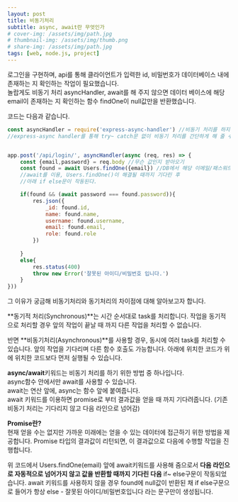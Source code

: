 ```yaml
---
layout: post
title: 비동기처리
subtitle: async, await란 무엇인가
# cover-img: /assets/img/path.jpg
# thumbnail-img: /assets/img/thumb.png
# share-img: /assets/img/path.jpg
tags: [web, node.js, project]
---
```


로그인을 구현하며, api를 통해 클라이언트가 입력한 id, 비밀번호가 데이터베이스 내에 존재하는 지 확인하는 작업이 필요했습니다. \
놀랍게도 비동기 처리 asyncHandler, await를 해 주지 않으면 데이터 베이스에 해당 email이 존재하는 지 확인하는 함수 findOne이 null값만을 반환했습니다.

코드는 다음과 같습니다.
```javascript
const asyncHandler = require('express-async-handler') //비동기 처리를 하지 않으면 로그인 진행 불가함  findOne이 항상 null 값을 반환함
//express-async handler를 통해 try~ catch문 없이 비동기 처리를 간단하게 해 줄 수 있다.


app.post('/api/login/', asyncHandler(async (req, res) => {
    const {email,password} = req.body //무슨 값인지 받아오기
    const found = await Users.findOne({email}) //DB에서 해당 이메일/패스워드 찾기
    //await를 이용, Users.findOne()이 해결될 때까지 기다린 후
    //아래 if else문이 작동된다.

    if(found && (await password === found.password)){
        res.json({
            _id: found.id,
            name: found.name,
            username: found.username,
            email: found.email,
            role: found.role
        })
    
    }
    else{
        res.status(400)
        throw new Error('잘못된 아이디/비밀번호 입니다.')
    }
}))
```
그 이유가 궁금해 비동기처리와 동기처리의 차이점에 대해 알아보고자 합니다.

**동기적 처리(Synchronous)**는 시간 순서대로 task를 처리합니다. 작업을 동기적으로 처리할 경우 앞의 작업이 끝날 때 까지 다른 작업을 처리할 수 없습니다.

반면 **비동기처리(Asynchronous)**를 사용할 경우, 동시에 여러 task를 처리할 수 있습니다. 앞의 작업을 기다리며 다른 함수 호출도 가능합니다. 아래에 위치한 코드가 위에 위치한 코드보다 먼저 실행될 수 있습니다.

**async/await**키워드는 비동기 처리를 하기 위한 방법 중 하나입니다.\
async함수 안에서만 await를 사용할 수 있습니다. \
await는 연산 앞에, async는 함수 앞에 붙여줍니다.\
await 키워드를 이용하면 promise로 부터 결과값을 얻을 때 까지 기다려줍니다. (기존 비동기 처리는 기다리지 않고 다음 라인으로 넘어감)

**Promise란?**\
현재 얻을 수는 없지만 가까운 미래에는 얻을 수 있는 데이터에 접근하기 위한 방법을 제공합니다. Promise 타입의 결과값이 리턴되면, 이 결과값으로 다음에 수행할 작업을 진행합니다.

위 코드에서 Users.findOne(email) 앞에 await키워드를 사용해 줌으로서 **다음 라인으로 자동적으로 넘어가지 않고 값을 반환할 때까지 기다린 다음** if~ else구문이 작동되었습니다.
await 키워드를 사용하지 않을 경우 found에 null값이 반환된 채 if else구문으로 들어가 항상 else - 잘못된 아이디/비밀번호입니다 라는 문구만이 생성됩니다.
